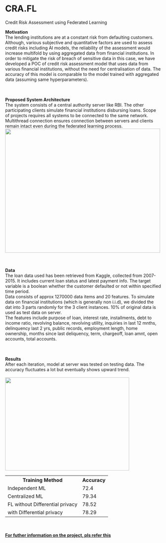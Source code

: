 # CRA.FL
Credit Risk Assessment using Federated Learning

<b> Motivation </b> <br/>
The lending institutions are at a constant risk from defaulting customers. Although, various subjective and quantitative factors are used to assess credit risks including AI models, the reliability of the assessment would increase multifold by using aggregated data from financial institutions. In order to mitigate the risk of breach of sensitive data in this case, we have developed a POC of credit risk assessment model that uses data from various financial institutions, without the need for centralisation of data. The accuracy of this model is comparable to the model trained with aggregated data (assuming same hyperparameters).

<br/><br/>
<b> Proposed System Architecture </b> <br/>
The system consists of a central authority server like RBI. The other participating clients simulate financial institutions disbursing loans. Scope of projects requires all systems to be connected to the same network. Multithread connection ensures connection between servers and clients remain intact even during the federated learning process. <br/>
<img src="https://github.com/pia-nyk/credit-risk-assessment-fl/blob/master/extra_materials/server_architecture.png" width="500" height="400">

<br/><br/>
<b> Data </b><br/>
The loan data used has been retrieved from Kaggle, collected from 2007-2015. It includes current loan status and latest payment info. The target variable is a boolean whether the customer defaulted or not within specified time period. <br/>
Data consists of approx 1270000 data items and 20 features. To simulate data on financial institutions (which is generally non i.i.d), we divided the dat into 3 parts randomly for the 3 client instances. 10% of original data is used as test data on server. <br/>
The features include purpose of loan, interest rate, installments, debt to income ratio, revolving balance, revolving utility, inquiries in last 12 mnths, delinquency last 2 yrs, public records, employment length, home ownership, months since last deliquency, term, chargeoff, loan amnt, open accounts, total accounts. 


<br/><br/>
<b> Results </b><br/>
After each iteration, model at server was tested on testing data. The accuracy fluctuates a lot but eventually shows upward trend.<br/><br/>
<img src="https://github.com/pia-nyk/credit-risk-assessment-fl/blob/master/extra_materials/results.jpg" width="400" height="300">

<table>
  <tr> 
    <th> Training Method </th>
    <th> Accuracy </th>
  </tr>
  <tr>
    <td> Independent ML </td>
    <td> 72.4 </td>
  </tr>
  <tr>
    <td> Centralized ML </td>
    <td> 79.34 </td>
  </tr>
  <tr>
    <td> FL without Differential privacy </td>
    <td> 78.52 </td>
  </tr>
  <tr>
    <td> with Differential privacy </td>
    <td> 78.29 </td>
  </tr>
</table>

<br /><br /> 
<a href="https://github.com/pia-nyk/credit-risk-assessment-fl/blob/master/extra_materials/BlackBookFederatedLearning.pdf"> 
<b> For futher information on the project, pls refer this </b> </a>

